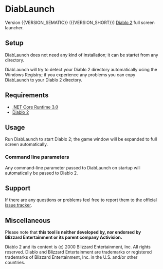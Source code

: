 # DiabLaunch
Version {{VERSION_SEMATIC}} ({{VERSION_SHORT}})
[Diablo 2](https://www.blizzard.com/de-de/games/d2/) full screen launcher.

## Setup
DiabLaunch does not need any kind of installation; it can be startet from any directory.

DiabLaunch will try to detect your Diablo 2 directory automatically using the Windows Registry;
if you experience any problems you can copy DiabLaunch to your Diablo 2 directory.

## Requirements
* [.NET Core Runtime 3.0](https://dotnet.microsoft.com/download/dotnet-core/3.0/runtime)
* [Diablo 2](https://www.blizzard.com/de-de/games/d2/)

## Usage
Run DiabLaunch to start Diablo 2; the game window will be expanded to full screen automatically.

### Command line parameters
Any command-line parameter passed to DiabLaunch on startup will automatically be passed to Diablo 2.

## Support
If there are any questions or problems feel free to report them to the official [issue tracker](https://gitlab.com/tobiaskoch/DiabLaunch/issues).

## Miscellaneous
Please note that **this tool is neither developed by, nor endorsed by Blizzard Entertainment or its parent company Activision.**

Diablo 2 and its content is (c) 2000 Blizzard Entertainment, Inc. All rights reserved. Diablo and Blizzard Entertainment are trademarks or registered trademarks of Blizzard Entertainment, Inc. in the U.S. and/or other countries.